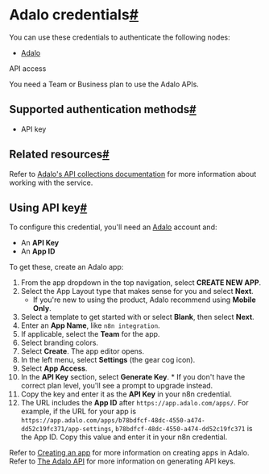 [](https://github.com/n8n-io/n8n-docs/edit/main/docs/integrations/builtin/credentials/adalo.md "Edit this page")

# Adalo credentials[#](#adalo-credentials "Permanent link")

You can use these credentials to authenticate the following nodes:

*   [Adalo](../../app-nodes/n8n-nodes-base.adalo/)

API access

You need a Team or Business plan to use the Adalo APIs.

## Supported authentication methods[#](#supported-authentication-methods "Permanent link")

*   API key

## Related resources[#](#related-resources "Permanent link")

Refer to [Adalo's API collections documentation](https://help.adalo.com/integrations/the-adalo-api/collections) for more information about working with the service.

## Using API key[#](#using-api-key "Permanent link")

To configure this credential, you'll need an [Adalo](https://www.adalo.com/) account and:

*   An **API Key**
*   An **App ID**

To get these, create an Adalo app:

1.  From the app dropdown in the top navigation, select **CREATE NEW APP**.
2.  Select the App Layout type that makes sense for you and select **Next**.
    *   If you're new to using the product, Adalo recommend using **Mobile Only**.
3.  Select a template to get started with or select **Blank**, then select **Next**.
4.  Enter an **App Name**, like `n8n integration`.
5.  If applicable, select the **Team** for the app.
6.  Select branding colors.
7.  Select **Create**. The app editor opens.
8.  In the left menu, select **Settings** (the gear cog icon).
9.  Select **App Access**.
10.  In the **API Key** section, select **Generate Key**.
    *   If you don't have the correct plan level, you'll see a prompt to upgrade instead.
11.  Copy the key and enter it as the **API Key** in your n8n credential.
12.  The URL includes the **App ID** after `https://app.adalo.com/apps/`. For example, if the URL for your app is `https://app.adalo.com/apps/b78bdfcf-48dc-4550-a474-dd52c19fc371/app-settings`, `b78bdfcf-48dc-4550-a474-dd52c19fc371` is the App ID. Copy this value and enter it in your n8n credential.

Refer to [Creating an app](https://help.adalo.com/design/designing-your-app/creating-an-app) for more information on creating apps in Adalo. Refer to [The Adalo API](https://help.adalo.com/integrations/the-adalo-api) for more information on generating API keys.